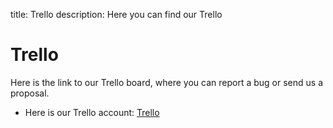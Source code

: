 title: Trello
description: Here you can find our Trello

# Trello

Here is the link to our Trello board, where you can report a bug or send us a proposal.

* Here is our Trello account: [Trello](https://trello.com/b/2IoFBIQ8/lenoxbot)

